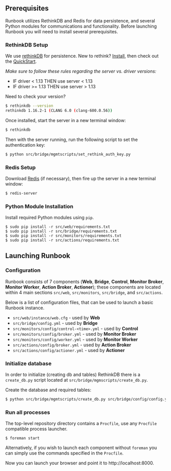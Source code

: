 ## Prerequisites

Runbook utilizes RethinkDB and Redis for data persistence, and several Python modules for communications and functionality. Before launching Runbook you will need to install several prerequisites.

### RethinkDB Setup

We use [rethinkDB](http://www.rethinkdb.com/) for persistence. New to rethink? [Install](http://www.rethinkdb.com/docs/install/), then check out the [QuickStart](http://www.rethinkdb.com/docs/quickstart/).

*Make sure to follow these rules regarding the server vs. driver versions:*

- IF driver < 1.13 THEN use server < 1.13
- IF driver >= 1.13 THEN use server > 1.13

Need to check your version?

```sh
$ rethinkdb --version
rethinkdb 1.16.2-1 (CLANG 6.0 (clang-600.0.56))
```

Once installed, start the server in a new terminal window:

```sh
$ rethinkdb
```

Then with the server running, run the following script to set the authentication key:

```sh
$ python src/bridge/mgmtscripts/set_rethink_auth_key.py
```

### Redis Setup

Download [Redis](http://redis.io/download) (if necessary), then fire up the server in a new terminal window:

```sh
$ redis-server
```

### Python Module Installation

Install required Python modules using `pip`.

```
$ sudo pip install -r src/web/requirements.txt
$ sudo pip install -r src/bridge/requirements.txt
$ sudo pip install -r src/monitors/requirements.txt
$ sudo pip install -r src/actions/requirements.txt
```

## Launching Runbook

### Configuration

Runbook consists of 7 components (**Web**, **Bridge**, **Control**, **Monitor Broker**, **Monitor Worker**, **Action Broker**, **Actioner**); these components are located within 4 main sections `src/web`, `src/monitors`, `src/bridge`, and `src/actions`.

Below is a list of configuration files, that can be used to launch a basic Runbook instance.

 - `src/web/instance/web.cfg` - used by **Web**
 - `src/bridge/config.yml` - used by **Bridge**
 - `src/monitors/config/control-<time>.yml` - used by **Control**
 - `src/monitors/config/broker.yml` - used by **Monitor Broker**
 - `src/monitors/config/worker.yml` - used by **Monitor Worker**
 - `src/actions/config/broker.yml` - used by **Action Broker**
 - `src/actions/config/actioner.yml` - used by **Actioner**

### Initialize database

In order to initialize (creating db and tables) RethinkDB there is a `create_db.py` script located at `src/bridge/mgmscripts/create_db.py`.

Create the database and required tables:

```sh
$ python src/bridge/mgmtscripts/create_db.py src/bridge/config/config.yml.default
```

### Run all processes

The top-level repository directory contains a `Procfile`, use any `Procfile` compatible process launcher.

```
$ foreman start
```

Alternatively, if you wish to launch each component without `foreman` you can simply use the commands specified in the `Procfile`.

Now you can launch your browser and point it to http://localhost:8000.
